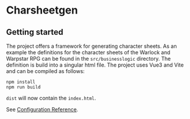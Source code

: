 # Charsheetgen

## Getting started

The project offers a framework for generating character sheets. As an example the definitions for the character sheets of the Warlock and Warpstar RPG can be found in the `src/businesslogic` directory. The definition is build into a singular html file. The project uses Vue3 and Vite and can be compiled as follows:

```
npm install
npm run build
```

`dist` will now contain the `index.html`.

See [Configuration Reference](https://vitejs.dev/config/).
